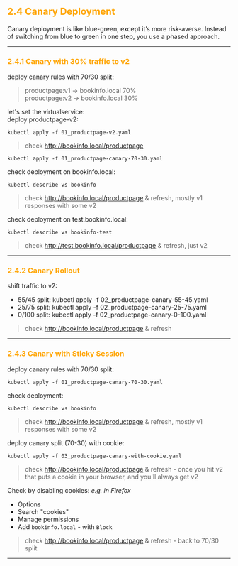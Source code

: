 ## <font color="orange"> 2.4 Canary Deployment </font>
Canary deployment is like blue-green, except it’s more risk-averse. Instead of switching from blue to green in one step, you use a phased approach.

---

### <font color="orange"> 2.4.1 Canary with 30% traffic to v2 </font>
deploy canary rules with 70/30 split:  
> productpage:v1 → bookinfo.local 70%  
> productpage:v2 → bookinfo.local 30%  

let's set the virtualservice:  
deploy productpage-v2:
```
kubectl apply -f 01_productpage-v2.yaml
```

> check http://bookinfo.local/productpage


```
kubectl apply -f 01_productpage-canary-70-30.yaml
```
check deployment on bookinfo.local:
```
kubectl describe vs bookinfo
```
> check http://bookinfo.local/productpage & refresh, mostly v1 responses with some v2  

check deployment on test.bookinfo.local:
```
kubectl describe vs bookinfo-test
```
> check http://test.bookinfo.local/productpage & refresh, just v2  

---

### <font color="orange"> 2.4.2 Canary Rollout </font>
shift traffic to v2:

- 55/45 split: kubectl apply -f 02_productpage-canary-55-45.yaml  
- 25/75 split: kubectl apply -f 02_productpage-canary-25-75.yaml  
- 0/100 split: kubectl apply -f 02_productpage-canary-0-100.yaml  

> check http://bookinfo.local/productpage & refresh  

---

### <font color="orange"> 2.4.3 Canary with Sticky Session </font>
deploy canary rules with 70/30 split: 
```
kubectl apply -f 01_productpage-canary-70-30.yaml
```
check deployment:
```
kubectl describe vs bookinfo
```
> check http://bookinfo.local/productpage & refresh, mostly v1 responses with some v2  

deploy canary split (70-30) with cookie:
```
kubectl apply -f 03_productpage-canary-with-cookie.yaml
```

> check http://bookinfo.local/productpage & refresh - once you hit v2 that puts a cookie in your browser, and you'll always get v2  

Check by disabling cookies:
_e.g. in Firefox_
- Options
- Search "cookies"
- Manage permissions
- Add `bookinfo.local` - with `Block`

> check http://bookinfo.local/productpage & refresh - back to 70/30 split  

---